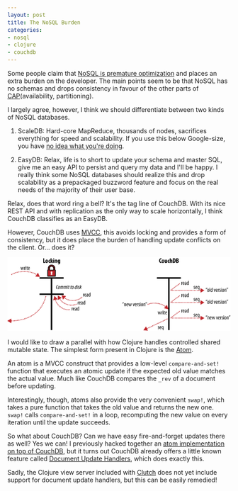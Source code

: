 ```yaml
---
layout: post
title: The NoSQL Burden
categories:
- nosql
- clojure
- couchdb
---
```


Some people claim that [NoSQL is  premature optimization][1] and places an extra burden on the developer. The main points seem to be that NoSQL has no schemas and drops consistency in favour of the other parts of [CAP][2](availability, partitioning).

I largely agree, however, I think we should differentiate between two kinds of NoSQL databases.

1. ScaleDB: Hard-core MapReduce, thousands of nodes, sacrifices everything for speed and scalability. If you use this below Google-size, you have [no idea what you're doing][3].

2. EasyDB: Relax, life is to short to update your schema and master SQL, give me an easy API to persist and query my data and I'll be happy. I really think some NoSQL databases should realize this and drop scalability as a prepackaged buzzword feature and focus on the real needs of the majority of their user base.

Relax, does that word ring a bell? It's the tag line of CouchDB. With its  nice REST API and with replication as the only way to scale horizontally, I think CouchDB classifies as an EasyDB.

However, CouchDB uses [MVCC][4], this avoids locking and provides a form of consistency, but it does place the burden of handling update conflicts on the client. Or... does it?

![CouchDB concurrency](/images/couch-concur.png)

I would like to draw a parallel with how Clojure handles controlled shared mutable state. The simplest form present in Clojure is the [Atom][5].

An atom is a MVCC construct that provides a low-level `compare-and-set!` function that executes an atomic update if the expected old value matches the actual value. Much like CouchDB compares the `_rev` of a document before updating.

Interestingly, though, atoms also provide the very convenient `swap!`, which takes a pure function that takes the old value and returns the new one. `swap!` calls `compare-and-set!` in a loop, recomputing the new value on every iteration until the update succeeds.

So what about CouchDB? Can we have easy fire-and-forget updates there as well? Yes we can! I previously hacked together an [atom implementation on top of CouchDB][7], but it turns out CouchDB already offers a little known feature called [Document Update Handlers][6], which does exactly this.

Sadly, the Clojure view server included with [Clutch][8] does not yet include support for document update handlers, but this can be easily remedied!

[1]: http://smoothspan.wordpress.com/2011/07/22/nosql-is-a-premature-optimization/
[2]: http://en.wikipedia.org/wiki/CAP_theorem
[3]: http://www.xtranormal.com/watch/6995033/mongo-db-is-web-scale
[4]: http://en.wikipedia.org/wiki/Multiversion_concurrency_control
[5]: http://clojure.org/atoms
[6]: http://wiki.apache.org/couchdb/Document_Update_Handlers
[7]: https://github.com/pepijndevos/couch-atom
[8]: https://github.com/ashafa/clutch
